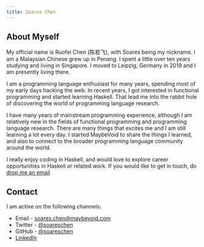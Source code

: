```yaml
---
title: Soares Chen
---
```


## About Myself

My official name is Ruofei Chen (陈若飞), with Soares being my nickname. I am a
Malaysian Chinese grew up in Penang. I spent a little over ten years studying
and living in Singapore. I moved to Leipzig, Germany in 2019 and I am presently
living there.

I am a programming language enthusiast for many years, spending most of my early
days hacking the web. In recent years, I got interested in functional programming
and started learning Haskell. That lead me into the rabbit hole of discovering
the world of programming language research.

I have many years of mainstream programming experience, although I am relatively
new in the fields of functional programming and programming language research.
There are many things that excites me and I am still learning a lot every day.
I started MaybeVoid to share the things I learned, and also to connect to
the broader programming language community around the world.

I really enjoy coding in Haskell, and would love to explore career opportunities
in Haskell or related work. If you would like to get in touch, do
[drop me an email](mailto:soares.chen@maybevoid.com)

## Contact

I am active on the following channels:

  - Email - [soares.chen\@maybevoid.com](mailto:soares.chen@maybevoid.com)
  - Twitter - [\@soareschen](https://twitter.com/soareschen)
  - GitHub - [\@soareschen](https://github.com/soareschen)
  - [LinkedIn](https://www.linkedin.com/in/soareschen/)
